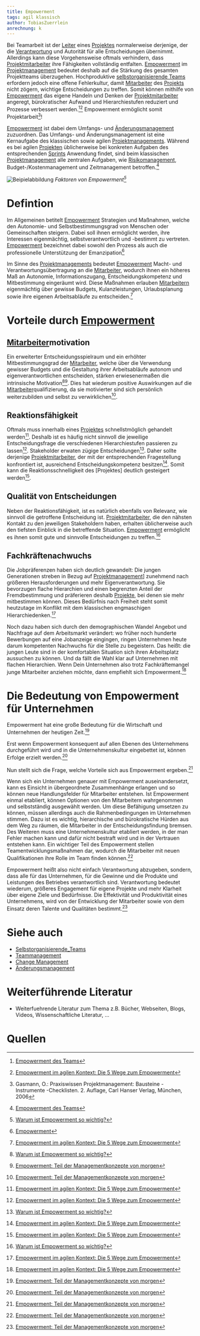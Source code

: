 ```yaml
---
title: Empowerment
tags: agil klassisch
author: TobiasZuerrlein
anrechnung: k
---
```

Bei Teamarbeit ist der [Leiter](Projektleiter.md) eines [Projektes](Projekt.md) normalerweise derjenige, der die [Verantwortung](Verantwortlichkeiten.md) und Autorität für alle Entscheidungen übernimmt. Allerdings kann diese Vorgehensweise oftmals verhindern, dass [Projektmitarbeiter](Projektmitarbeiter.md) ihre Fähigkeiten vollständig entfalten. [Empowerment](Empowerment.md) im [Projektmanagement](Projektmanagement.md) bedeutet deshalb auf die Stärkung des gesamten Projektteams überzugehen. Hochproduktive [selbstorganisierende Teams](Selbstorganisierende_Teams.md) erfordern jedoch eine offene Fehlerkultur, damit [Mitarbeiter](Projektmitarbeiter.md) des [Projekts](Projekt.md) nicht zögern, wichtige Entscheidungen zu treffen.
 Somit können mithilfe von [Empowerment](Empowerment.md) das eigene Handeln und Denken der [Projektmitarbeiter](Projektmitarbeiter.md) angeregt, bürokratischer Aufwand und Hierarchiestufen reduziert und Prozesse verbessert werden.[^7][^3]
 Empowerment ermöglicht somit Projektarbeit[^1]!

 [Empowerment](Empowerment.md) ist dabei dem Umfangs- und [Änderungsmanagement](Änderungsmanagement.md) zuzuordnen. Das Umfangs- und Änderungsmanagement ist eine Kernaufgabe des klassischen sowie agilen [Projektmanagements](Projektmanagement.md). Während es bei agilen [Projekten](Projekt.md) üblicherweise bei konkreten Aufgaben des entsprechenden [Sprints](Sprint.md) Anwendung findet, sind beim klassischen [Projektmanagement](Projektmanagement.md) alle zentralen Aufgaben, wie [Risikomanagement](Risikomanagement.md), Budget-/Kostenmanagement und Zeitmanagement betroffen.[^7]

![Beipielabbildung](Empowerment/Empowerment1.jpg)
*Faktoren von Empowerment[^2]*

# Defintion

Im Allgemeinen betitelt [Empowerment](Empowerment.md) Strategien und Maßnahmen, welche den Autonomie- und Selbstbestimmungsgrad von Menschen oder Gemeinschaften steigern. Dabei soll ihnen ermöglicht werden, ihre Interessen eigenmächtig, selbstverantwortlich und -bestimmt zu vertreten. [Empowerment](Empowerment.md) bezeichnet dabei sowohl den Prozess als auch die professionelle Unterstützung der Emanzipation[^4]

Im Sinne des [Projektmanagements](Projektmanagement.md) bedeutet [Empowerment](Empowerment.md) Macht- und Verantwortungsübertragung an die [Mitarbeiter](Projektmitarbeiter.md), wodurch ihnen ein höheres Maß an Autonomie, Informationszugang, Entscheidungskompetenz und Mitbestimmung eingeräumt wird. Diese Maßnahmen erlauben [Mitarbeitern](Projektmitarbeiter.md) eigenmächtig über gewisse Budgets, Kulanzleistungen, Urlaubsplanung sowie ihre eigenen Arbeitsabläufe zu entscheiden.[^3]

# Vorteile durch [Empowerment](Empowerment.md)

## [Mitarbeiter](Projektmitarbeiter.md)motivation

Ein erweiterter Entscheidungsspielraum und ein erhöhter Mitbestimmungsgrad der [Mitarbeiter](Projektmitarbeiter.md), welche über die Verwendung gewisser Budgets und die Gestaltung ihrer Arbeitsabläufe autonom und eigenverantwortlichen entscheiden, stärken erwiesenermaßen die intrinsische Motivation[^2][^6]. Dies hat wiederum positive Auswirkungen auf die [Mitarbeiter](Projektmitarbeiter.md)qualifizierung, da sie motivierter sind sich persönlich weiterzubilden und selbst zu verwirklichen[^6].

## Reaktionsfähigkeit

Oftmals muss innerhalb eines [Projektes](Projekt.md) schnellstmöglich gehandelt werden[^3]. Deshalb ist es häufig nicht sinnvoll die jeweilige Entscheidungsfrage die verschiedenen Hierarchiestufen passieren zu lassen[^3]. Stakeholder erwaten zügige Entscheidungen[^2]. Daher sollte derjenige [Projektmitarbeiter](Projektmitarbeiter.md), der mit der entsprechenden Fragestellung konfrontiert ist, ausreichend Entscheidungskompetenz besitzen[^3]. Somit kann die Reaktionsschnelligkeit des [Projektes] deutlich gesteigert werden[^3].

## Qualität von Entscheidungen

Neben der Reaktionsfähigkeit, ist es natürlich ebenfalls von Relevanz, wie sinnvoll die getroffene Entscheidung ist. [Projektmitarbeiter](Projektmitarbeiter.md), die den nähsten Kontakt zu den jeweiligen Stakeholdern haben, erhalten üblicherweise auch den tiefsten Einblick in die betreffende Situation. [Empowerment](Empowerment.md) ermöglicht es ihnen somit gute und sinnvolle Entscheidungen zu treffen.[^2]

## Fachkräftenachwuchs

Die Jobpräferenzen haben sich deutlich gewandelt: Die jungen Generationen streben in Bezug auf [Projektmanagement](Projektmanagement.md)] zunehmend nach größeren Herausforderungen und mehr Eigenverantwortung. Sie bevorzugen flache Hierarchien und einen begrenzten Anteil der Fremdbestimmung und präferieren deshalb [Projekte](Projekt.md), bei denen sie mehr mitbestimmen können. Dieses Bedürfnis nach Freiheit steht somit heutzutage im Konflikt mit dem klassischen engmaschigen Hierarchiedenken.[^3] 

Noch dazu haben sich durch den demographischen Wandel Angebot und Nachfrage auf dem Arbeitsmarkt verändert: wo früher noch hunderte Bewerbungen auf eine Jobanzeige eingingen, ringen Unternehmen heute darum kompetenten Nachwuchs für die Stelle zu begeistern. Das heißt: die jungen Leute sind in der komfortablen Situation sich ihren Arbeitsplatz aussuchen zu können. Und da fällt die Wahl klar auf Unternehmen mit flachen Hierarchien.
Wenn Dein Unternehmen also trotz Fachkräftemangel junge Mitarbeiter anziehen möchte, dann empfiehlt sich Empowerment.[^3]

# Die Bedeutung von Empowerment für Unternehmen
Empowerment hat eine große Bedeutung für die Wirtschaft und Unternehmen der heutigen Zeit.[^6]

Erst wenn Empowerment konsequent auf allen Ebenen des Unternehmens durchgeführt wird und in die Unternehmenskultur eingebettet ist, können Erfolge erzielt werden.[^6]

Nun stellt sich die Frage, welche Vorteile sich aus Empowerment ergeben.[^6]

Wenn sich ein Unternehmen genauer mit Empowerment auseinandersetzt, kann es Einsicht in übergeordnete Zusammenhänge erlangen und so können neue Handlungsfelder für Mitarbeiter entstehen. Ist Empowerment einmal etabliert, können Optionen von den Mitarbeitern wahrgenommen und selbstständig ausgewählt werden. Um diese Befähigung umsetzen zu können, müssen allerdings auch die Rahmenbedingungen im Unternehmen stimmen. Dazu ist es wichtig, hierarchische und bürokratische Hürden aus dem Weg zu räumen, die Mitarbeiter in der Entscheidungsfindung bremsen. Des Weiteren muss eine Unternehmenskultur etabliert werden, in der man Fehler machen kann und dafür nicht bestraft wird und in der Vertrauen entstehen kann. Ein wichtiger Teil des Empowerment stellen Teamentwicklungsmaßnahmen dar, wodurch die Mitarbeiter mit neuen Qualifikationen ihre Rolle im Team finden können.[^6]

Empowerment heißt also nicht einfach Verantwortung abzugeben, sondern, dass alle für das Unternehmen, für die Gewinne und die Produkte und Leistungen des Betriebes verantwortlich sind. Verantwortung bedeutet wiederum, größeres Engagement für eigene Projekte und mehr Klarheit über eigene Ziele und Bedürfnisse. Die Effektivität und Produktivität eines Unternehmens, wird von der Entwicklung der Mitarbeiter sowie von dem Einsatz deren Talente und Qualitäten bestimmt.[^6]

# Siehe auch

* [Selbstorganisierende_Teams](Selbstorganisierende_Teams.md)
* [Teammanagement](Teammanagement.md)
* [Change Management](Change_Management.md)
* [Änderungsmanagement](Änderungsmanagement.md)

# Weiterführende Literatur

* Weiterfuehrende Literatur zum Thema z.B. Bücher, Webseiten, Blogs, Videos, Wissenschaftliche Literatur, ...

# Quellen

[^1]: Gasmann, O.: Praxiswissen Projektmanagement: Bausteine - Instrumente -Checklisten. 2. Auflage, Carl
Hanser Verlag, München, 2006
[^2]: [Warum ist Empowerment so wichtig?](https://www.thesoundofexport.com/warum-ist-empowerment-so-wichtig/)
[^3]: [Empowerment im agilen Kontext: Die 5 Wege zum Empowerment](https://www.berlinerteam.de/magazin/empowerment/)
[^4]:[Empowerment](https://de.wikipedia.org/wiki/Empowerment)
[^6]:[Empowerment: Teil der Managementkonzepte von morgen](https://media.zweikern.com/de/index/empowerment)
[^7]:[Empowerment des Teams](https://project-base.org/projektmanagement-glossar/empowerment-des-teams/)